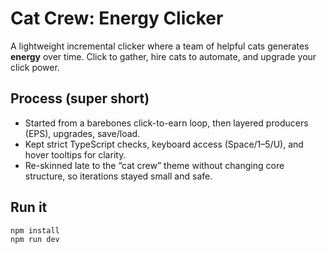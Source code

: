 # Cat Crew: Energy Clicker

A lightweight incremental clicker where a team of helpful cats generates **energy** over time. Click to gather, hire cats to automate, and upgrade your click power.

## Process (super short)

- Started from a barebones click-to-earn loop, then layered producers (EPS), upgrades, save/load.
- Kept strict TypeScript checks, keyboard access (Space/1–5/U), and hover tooltips for clarity.
- Re-skinned late to the “cat crew” theme without changing core structure, so iterations stayed small and safe.

## Run it

```bash
npm install
npm run dev
```
